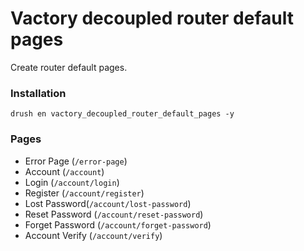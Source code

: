 # Vactory decoupled router default pages
Create router default pages.

### Installation
`drush en vactory_decoupled_router_default_pages -y`

### Pages
* Error Page (`/error-page`)
* Account (`/account`)
* Login (`/account/login`)
* Register (`/account/register`)
* Lost Password(`/account/lost-password`)
* Reset Password (`/account/reset-password`)
* Forget Password (`/account/forget-password`)
* Account Verify (`/account/verify`)
